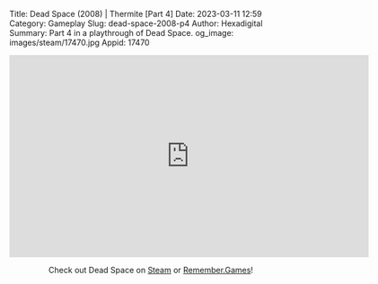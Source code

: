 Title: Dead Space (2008) | Thermite [Part 4]
Date: 2023-03-11 12:59
Category: Gameplay
Slug: dead-space-2008-p4
Author: Hexadigital
Summary: Part 4 in a playthrough of Dead Space.
og_image: images/steam/17470.jpg
Appid: 17470

<center><iframe src="https://www.youtube.com/embed/XsxgQmuTXCQ?feature=oembed" allow="accelerometer; autoplay; encrypted-media; gyroscope; picture-in-picture" width="640" height="360" frameborder="0"></iframe>

Check out Dead Space on [Steam](https://store.steampowered.com/app/17470/?curator_clanid=34633900) or [Remember.Games](https://remember.games/game/815/dead-space/)!</center>

